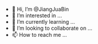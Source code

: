 - 👋 Hi, I’m @JiangJuaBin
- 👀 I’m interested in ...
- 🌱 I’m currently learning ...
- 💞️ I’m looking to collaborate on ...
- 📫 How to reach me ...

<!---
JiangJuaBin/JiangJuaBin is a ✨ special ✨ repository because its `README.md` (this file) appears on your GitHub profile.
You can click the Preview link to take a look at your changes.
--->
